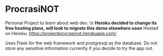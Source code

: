# ProcrasiNOT
Personal Project to learn about web dev. \n
**Heroku decided to change its free hosting plans, will look to migrate this demo elsewhere soon** Hosted on Heroku: https://projectprocrasinot.herokuapp.com/

Uses Flask for the web framework and postgresql as the database. Do not store any sensitive information currently if you decide to try the app out.
